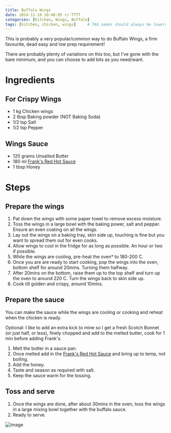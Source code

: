 ```yaml
---
title: Buffalo Wings
date: 2024-12-10 10:48:05 +/-TTTT
categories: [Kitchen, Wings, Buffalo]
tags: [kitchen, chicken, wings]     # TAG names should always be lowercase
---
```


This is probably a very popular/common way to do Buffalo Wings, a firm favourite, dead easy and low prep requirement!

There are probably plenty of variations on this too, but I've gone with the bare minimum, and you can choose to add bits as you need/want.

# Ingredients

## For Crispy Wings
- 1 kg Chicken wings
- 2 tbsp Baking powder (NOT Baking Soda)
- 1/2 tsp Salt
- 1/2 tsp Pepper

## Wings Sauce
- 120 grams Unsalted Butter
- 180 ml <a href="https://amzn.eu/d/iR3vThY" target="_blank">Frank's Red Hot Sauce</a>
- 1 tbsp Honey

# Steps

## Prepare the wings
1. Pat down the wings with some paper towel to remove excess moisture.
2. Toss the wings in a large bowl with the baking power, salt and pepper. Ensure an even coating on all the wings.
3. Lay out the wings on a baking tray, skin side up, touching is fine but you want to spread them out for even cooks.
4. Allow wings to cool in the fridge for as long as possible. An hour or two if possible.
5. While the wings are cooling, pre-heat the oven* to 180-200 C.
6. Once you are are ready to start cooking, pop the wings into the oven, bottom shelf for around 20mins. Turning them halfway.
7. After 20mins on the bottom, raise them up to the top shelf and turn up the oven to around 220 C. Turn the wings back to skin side up.
8. Cook till golden and crispy, around 10mins.

## Prepare the sauce

You can make the sauce while the wings are cooling or cooking and reheat when the chicken is ready.

Optional: I like to add an extra kick to mine so I get a fresh Scotch Bonnet (or just half, or less), finely chopped and add to the melted butter, cook for 1 min before adding Frank's.

1. Melt the butter in a sauce pan.
2. Once melted add in the <a href="https://amzn.eu/d/iR3vThY" target="_blank">Frank's Red Hot Sauce</a> and bring up to temp, not boiling.
3. Add the honey.
4. Taste and season as required with salt.
5. Keep the sauce warm for the tossing.

## Toss and serve

1. Once the wings are done, after about 30mins in the oven, toss the wings in a large mixing bowl together with the buffalo sauce.
2. Ready to serve.

 ![image](/assets/img/buffalowings/buff_wings.jpg)
